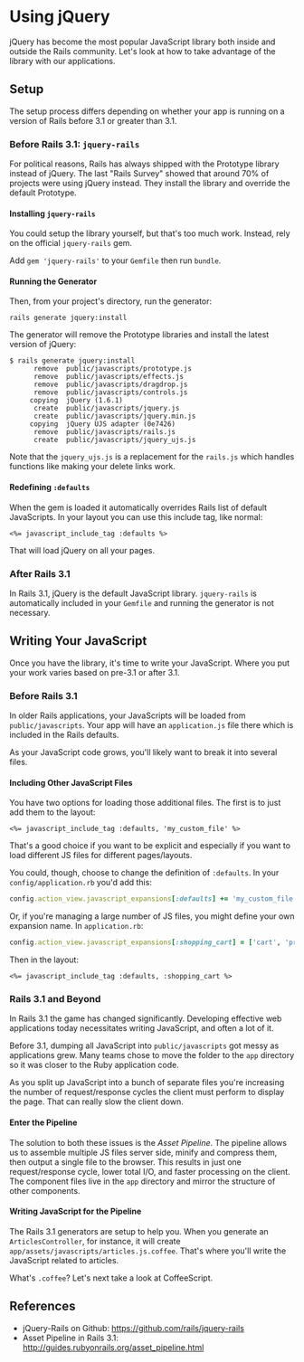 # Using jQuery

jQuery has become the most popular JavaScript library both inside and outside the Rails community. Let's look at how to take advantage of the library with our applications.

## Setup

The setup process differs depending on whether your app is running on a version of Rails before 3.1 or greater than 3.1.

### Before Rails 3.1: `jquery-rails`

For political reasons, Rails has always shipped with the Prototype library instead of jQuery. The last "Rails Survey" showed that around 70% of projects were using jQuery instead. They install the library and override the default Prototype.

#### Installing `jquery-rails`

You could setup the library yourself, but that's too much work. Instead, rely on the official `jquery-rails` gem.

Add `gem 'jquery-rails'` to your `Gemfile` then run `bundle`.

#### Running the Generator

Then, from your project's directory, run the generator:

```
rails generate jquery:install
```

The generator will remove the Prototype libraries and install the latest version of jQuery:

```
$ rails generate jquery:install
      remove  public/javascripts/prototype.js
      remove  public/javascripts/effects.js
      remove  public/javascripts/dragdrop.js
      remove  public/javascripts/controls.js
     copying  jQuery (1.6.1)
      create  public/javascripts/jquery.js
      create  public/javascripts/jquery.min.js
     copying  jQuery UJS adapter (0e7426)
      remove  public/javascripts/rails.js
      create  public/javascripts/jquery_ujs.js
```

Note that the `jquery_ujs.js` is a replacement for the `rails.js` which handles functions like making your delete links work.

#### Redefining `:defaults`

When the gem is loaded it automatically overrides Rails list of default JavaScripts. In your layout you can use this include tag, like normal:

```
<%= javascript_include_tag :defaults %>
```

That will load jQuery on all your pages.

### After Rails 3.1

In Rails 3.1, jQuery is the default JavaScript library. `jquery-rails` is automatically included in your `Gemfile` and running the generator is not necessary.

## Writing Your JavaScript

Once you have the library, it's time to write your JavaScript. Where you put your work varies based on pre-3.1 or after 3.1.

### Before Rails 3.1

In older Rails applications, your JavaScripts will be loaded from `public/javascripts`. Your app will have an `application.js` file there which is included in the Rails defaults.

As your JavaScript code grows, you'll likely want to break it into several files.

#### Including Other JavaScript Files

You have two options for loading those additional files. The first is to just add them to the layout:

```erb
<%= javascript_include_tag :defaults, 'my_custom_file' %>
```

That's a good choice if you want to be explicit and especially if you want to load different JS files for different pages/layouts.

You could, though, choose to change the definition of `:defaults`. In your `config/application.rb` you'd add this:

```ruby
config.action_view.javascript_expansions[:defaults] += 'my_custom_file'
```

Or, if you're managing a large number of JS files, you might define your own expansion name. In `application.rb`:

```ruby
config.action_view.javascript_expansions[:shopping_cart] = ['cart', 'product', 'support']
```

Then in the layout:

```erb
<%= javascript_include_tag :defaults, :shopping_cart %>
```

### Rails 3.1 and Beyond

In Rails 3.1 the game has changed significantly. Developing effective web applications today necessitates writing JavaScript, and often a lot of it.

Before 3.1, dumping all JavaScript into `public/javascripts` got messy as applications grew. Many teams chose to move the folder to the `app` directory so it was closer to the Ruby application code. 

As you split up JavaScript into a bunch of separate files you're increasing the number of request/response cycles the client must perform to display the page. That can really slow the client down.

#### Enter the Pipeline

The solution to both these issues is the *Asset Pipeline*. The pipeline allows us to assemble multiple JS files server side, minify and compress them, then output a single file to the browser. This results in just one request/response cycle, lower total I/O, and faster processing on the client. The component files live in the `app` directory and mirror the structure of other components.

#### Writing JavaScript for the Pipeline

The Rails 3.1 generators are setup to help you. When you generate an `ArticlesController`, for instance, it will create `app/assets/javascripts/articles.js.coffee`. That's where you'll write the JavaScript related to articles.

What's `.coffee`? Let's next take a look at CoffeeScript.

## References

* jQuery-Rails on Github: https://github.com/rails/jquery-rails
* Asset Pipeline in Rails 3.1: http://guides.rubyonrails.org/asset_pipeline.html